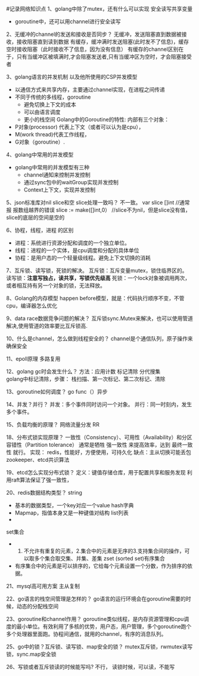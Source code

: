 #记录网络知识点
1、golang中除了mutex，还有什么可以实现 安全读写共享变量
-   goroutine中，还可以用channel进行安全读写

2、无缓冲的channel的发送和接收是否同步？
无缓冲，发送阻塞直到数据被接收，接收阻塞直到读到数据
有缓存，缓冲满时发送阻塞(此时发不了信息)，缓存空时接收阻塞（此时接收不了信息，因为没有信息）
有缓存的channel区别在于，只有当缓冲区被填满时,才会阻塞发送者,只有当缓冲区为空时，才会阻塞接受者

3、golang语言的并发机制 以及他所使用的CSP并发模型
-   以通信方式来共享内存，主要通过channel实现，在进程之间传递
-   不同于传统的多线程，goroutine
    -   避免切换上下文的成本
    -   可以由语言调度
    -   更小的栈空间
Golang中的Goroutine的特性:
内部有三个对象： 
-   P对象(processor) 代表上下文（或者可以认为是cpu），
-   M(work thread)代表工作线程，
-   G对象（goroutine）.

4、golang中常用的并发模型
-   golang中常用的并发模型有三种
    -   channel通知来控制并发控制
    -   通过sync包中的waitGroup实现并发控制
    -   Context上下文，实现并发控制

5、json标准库对nil slice和空 slice处理一致吗？
不一致。
var slice []int  //通常报 报数组越界的错误
slice := make([]int,0）  //slice不为nil，但是slice没有值，slice的底层的空间是空的

6、协程，线程，进程 的区别
-   进程：系统进行资源分配和调度的一个独立单位。
-   线程：进程的一个实体，是cpu调度和分配的具体单位
-   协程：是用户态的一个轻量级线程。避免上下文切换的消耗

7、互斥锁、读写锁，死锁的解决。
互斥锁：互斥变量mutex，锁住临界区的。
读写锁：****注意写独占，读共享，写锁优先级高****
死锁：一个lock对象被调用两次，或者相互持有另一个对象的锁，无法释放。

8、Golang的内存模型
happen before模型，就是：代码执行顺序不变，不管cpu，编译器怎么优化

9、data race数据竞争问题的解决？
互斥锁sync.Mutex来解决，也可以使用管道解决,使用管道的效率要比互斥锁高.

10、什么是channel，怎么做到线程安全的？
channel是个通信队列，原子操作来确保安全

11、epoll原理
多路复用

12、golang gc时会发生什么？
方法：应用计数 标记清除  分代搜集   
golang中标记清除，步骤：
栈扫描、第一次标记、第二次标记、清除

13、goroutine如何调度？
go func（）异步

14、并发？并行？
并发：多个事件同时访问一个对象。
并行：同一时刻内，发生多个事件。

15、负载均衡的原理？
网络流量分发
RR


18、分布式锁实现原理？
一致性（Consistency）、可用性（Availability）和分区容错性（Partition tolerance）
通常是牺牲 强一致性 来提高效率，达到 最终一致性 就行。
实现：
redis，性能好，方便使用，可持久化     缺点：主从切换可能丢包
zookeeper、etcd共识算法

19、etcd怎么实现分布式锁？
定义：键值存储仓库，用于配置共享和服务发现
利用raft算法保证了强一致性，

20、redis数据结构类型？
string
-   基本的数据类型，一个key对应一个value
hash字典
-   Mapmap，指值本身又是一种键值对结构
list列表
-   
set集合
-   1. 不允许有重复的元素，2.集合中的元素是无序的3.支持集合间的操作，可以取多个集合取交集、并集、差集
zset (sorted set)有序集合
-   有序集合中的元素是可以排序的，它给每个元素设置一个分数，作为排序的依据。

21、mysql高可用方案
主从复制

22、go语言的栈空间管理是怎样的？
go语言的运行环境会在goroutine需要的时候，动态的分配栈空间

23、goroutine和channel作用？
goroutine类似线程，是内存资源管理和cpu调度的最小单位。有效利用了多核的优势，用户态，用户管理，多个goroutine跑个多个处理器里面跑。协程间通信，就用的channel，有序的消息队列。

25、go中的锁？互斥锁、读写锁、map安全的锁？
mutex互斥锁，rwmutex读写锁，sync.map安全锁

26、写锁或者互斥锁读的时候能写吗?
不行，    读锁时候，可以读，不能写

